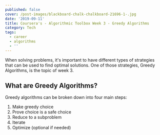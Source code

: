 ```yaml
---
published: false
cover: /post-images/blackboard-chalk-chalkboard-21696-1-.jpg
date: '2019-09-11'
title: Coursera's - Algorithmic Toolbox Week 3 - Greedy Algorithms
category: Tech
tags:
  - career
  - algorithms
  - ''
---
```

When solving problems, it's important to have different types of strategies that can be used to find optimal solutions. One of those strategies, Greedy Algorithms, is the topic of week 3. 

## What are Greedy Algorithms?

Greedy algorithms can be broken down into four main steps:

1. Make greedy choice
1. Prove choice is a safe choice
1. Reduce to a subproblem
1. Iterate
1. Optimize (optional if needed)


